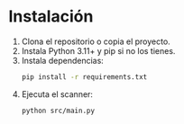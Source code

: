 # Instalación

1. Clona el repositorio o copia el proyecto.
2. Instala Python 3.11+ y pip si no los tienes.
3. Instala dependencias:
   ```bash
   pip install -r requirements.txt
   ```
4. Ejecuta el scanner:
   ```bash
   python src/main.py
   ```

